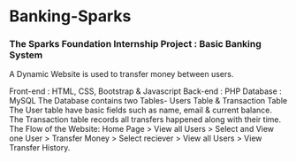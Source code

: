 # Banking-Sparks
<h3>The Sparks Foundation Internship Project : Basic Banking System</h3>
A Dynamic Website is used to transfer money between users.<br>

Front-end : HTML, CSS, Bootstrap &amp; Javascript
Back-end : PHP
Database : MySQL
The Database contains two Tables- Users Table & Transaction Table 
The User table have basic fields such as name, email &amp; current balance. 
The Transaction table records all transfers happened along with their time. 
The Flow of the Website: 
Home Page > View all Users > Select and View one User > Transfer Money > Select reciever > View all Users > View Transfer History.

